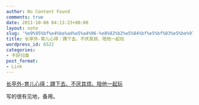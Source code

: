 ```yaml
---
author: No Content Found
comments: true
date: 2011-10-08 04:13:23+00:00
layout: note
slug: '%e9%95%bf%e4%ba%ad%e5%a4%96-%e8%82%b2%e5%84%bf%e5%bf%83%e5%be%97%ef%bc%9a%e8%b9%b2%e4%b8%8b%e5%8e%bb%e3%80%81%e4%b8%8d%e5%8e%8c%e5%85%b6%e7%83%a6%e3%80%81%e9%99%aa%e4%bb%96%e4%b8%80%e8%b5%b7%e7%8e%a9'
title: 长亭外-育儿心得：蹲下去、不厌其烦、陪他一起玩
wordpress_id: 6522
categories:
- 不好归类
post_format:
- Link
---
```


[长亭外-育儿心得：蹲下去、不厌其烦、陪他一起玩](http://www.yuexiaodao.com/post/616.html)

写的很有见地，备用。
